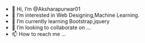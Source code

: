 - 👋 Hi, I’m @Aksharapurwar01
- 👀 I’m interested in Web Designing,Machine Learning.
- 🌱 I’m currently learning Bootstrap,jquery
- 💞️ I’m looking to collaborate on ...
- 📫 How to reach me ...

<!---
Aksharapurwar01/Aksharapurwar01 is a ✨ special ✨ repository because its `README.md` (this file) appears on your GitHub profile.
You can click the Preview link to take a look at your changes.
--->
